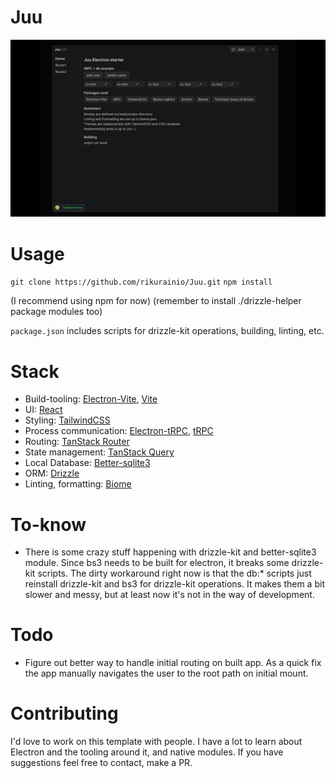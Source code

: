 # Juu
![UI image](/src/assets/images/juu-github-media.png?raw=true)

# Usage
`git clone https://github.com/rikurainio/Juu.git`
`npm install` 


(I recommend using npm for now) 
(remember to install ./drizzle-helper package modules too)

`package.json` includes scripts for drizzle-kit operations, building, linting, etc.

# Stack
- Build-tooling:  [Electron-Vite](https://electron-vite.org/ "Electron-Vite"), [Vite](https://vitejs.dev/ "Vite")
- UI: [React](https://react.dev/ "React")
- Styling: [TailwindCSS](https://tailwindcss.com/ "TailwindCSS")
- Process communication: [Electron-tRPC](https://github.com/jsonnull/electron-trpc "Electron-tRPC"), [tRPC](https://trpc.io/ "tRPC")
- Routing: [TanStack Router](http:/https://tanstack.com/router/latest/docs/framework/react/overview/ "TanStack Router")
- State management: [TanStack Query](https://tanstack.com/query/latest/docs/framework/react/overview "TanStack Query")
- Local Database:  [Better-sqlite3](https://github.com/WiseLibs/better-sqlite3 "Better-sqlite3")
- ORM: [Drizzle](https://orm.drizzle.team/ "Drizzle")
- Linting, formatting: [Biome](https://biomejs.dev/ "Biome")

# To-know
- There is some crazy stuff happening with drizzle-kit and better-sqlite3 module. Since bs3 needs to be built for electron, it breaks some drizzle-kit scripts. The dirty workaround right now is that the db:* scripts just reinstall drizzle-kit and bs3 for drizzle-kit operations. It makes them a bit slower and messy, but at least now it's not in the way of development.

# Todo
- Figure out better way to handle initial routing on built app. As a quick fix the app manually navigates the user to the root path on initial mount.

# Contributing
I'd love to work on this template with people. I have a lot to learn about Electron and the tooling around it, and native modules.
If you have suggestions feel free to contact, make a PR.
